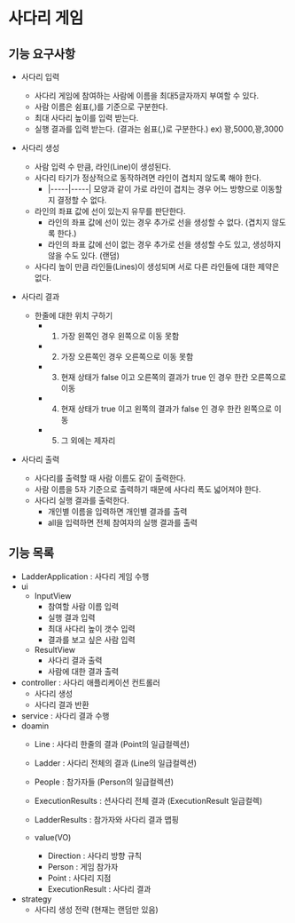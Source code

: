 # 사다리 게임

## 기능 요구사항

- 사다리 입력
    - 사다리 게임에 참여하는 사람에 이름을 최대5글자까지 부여할 수 있다.
    - 사람 이름은 쉼표(,)를 기준으로 구분한다.
    - 최대 사다리 높이를 입력 받는다.
    - 실행 결과를 입력 받는다. (결과는 쉼표(,)로 구분한다.)
        ex) 꽝,5000,꽝,3000

- 사다리 생성
    - 사람 입력 수 만큼, 라인(Line)이 생성된다.
    - 사다리 타기가 정상적으로 동작하려면 라인이 겹치지 않도록 해야 한다.
        - |-----|-----| 모양과 같이 가로 라인이 겹치는 경우 어느 방향으로 이동할지 결정할 수 없다.
    - 라인의 좌표 값에 선이 있는지 유무를 판단한다.
        - 라인의 좌표 값에 선이 있는 경우 추가로 선을 생성할 수 없다. (겹치지 않도록 한다.)
        - 라인의 좌표 값에 선이 없는 경우 추가로 선을 생성할 수도 있고, 생성하지 않을 수도 있다. (랜덤)
    - 사다리 높이 만큼 라인들(Lines)이 생성되며 서로 다른 라인들에 대한 제약은 없다.
    
- 사다리 결과
    - 한줄에 대한 위치 구하기
        - 1) 가장 왼쪽인 경우 왼쪽으로 이동 못함
        - 2) 가장 오른쪽인 경우 오른쪽으로 이동 못함
        - 3) 현재 상태가 false 이고 오른쪽의 결과가 true 인 경우 한칸 오른쪽으로 이동
        - 4) 현재 상태가 true 이고 왼쪽의 결과가 false 인 경우 한칸 왼쪽으로 이동
        - 5) 그 외에는 제자리

- 사다리 출력
    - 사다리를 출력할 때 사람 이름도 같이 출력한다.
    - 사람 이름을 5자 기준으로 출력하기 때문에 사다리 폭도 넓어져야 한다.
    - 사다리 실행 결과를 출력한다.
        - 개인별 이름을 입력하면 개인별 결과를 출력
        - all을 입력하면 전체 참여자의 실행 결과를 출력

## 기능 목록

- LadderApplication : 사다리 게임 수행
- ui
    - InputView
        - 참여할 사람 이름 입력
        - 실행 결과 입력
        - 최대 사다리 높이 갯수 입력
        - 결과를 보고 싶은 사람 입력
    - ResultView
        - 사다리 결과 출력
        - 사람에 대한 결과 출력
- controller : 사다리 애플리케이션 컨트롤러
    - 사다리 생성
    - 사다리 결과 반환
- service : 사다리 결과 수행
- doamin
    - Line : 사다리 한줄의 결과 (Point의 일급컬렉션)
    - Ladder : 사다리 전체의 결과 (Line의 일급컬렉션)
    - People : 참가자들 (Person의 일급컬렉션)
    - ExecutionResults : 션사다리 전체 결과 (ExecutionResult 일급컬렉)
    - LadderResults : 참가자와 사다리 결과 맵핑

    - value(VO)
        - Direction : 사다리 방향 규칙
        - Person : 게임 참가자
        - Point : 사다리 지점
        - ExecutionResult : 사다리 결과
- strategy
    - 사다리 생성 전략 (현재는 랜덤만 있음)
